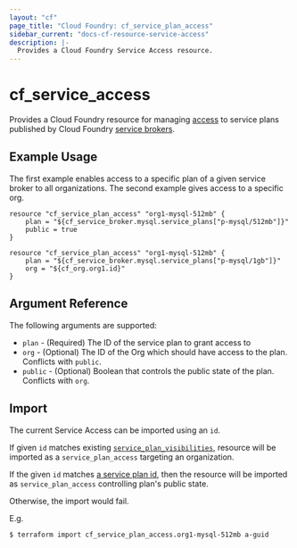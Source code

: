 ```yaml
---
layout: "cf"
page_title: "Cloud Foundry: cf_service_plan_access"
sidebar_current: "docs-cf-resource-service-access"
description: |-
  Provides a Cloud Foundry Service Access resource.
---
```


# cf\_service\_access

Provides a Cloud Foundry resource for managing [access](https://docs.cloudfoundry.org/services/access-control.html)
to service plans published by Cloud Foundry [service brokers](https://docs.cloudfoundry.org/services/).

## Example Usage

The first example enables access to a specific plan of a given service broker to all organizations.
The second example gives access to a specific org.

```
resource "cf_service_plan_access" "org1-mysql-512mb" {
    plan = "${cf_service_broker.mysql.service_plans["p-mysql/512mb"]}"
    public = true
}

resource "cf_service_plan_access" "org1-mysql-512mb" {
    plan = "${cf_service_broker.mysql.service_plans["p-mysql/1gb"]}"
    org = "${cf_org.org1.id}"
}
```

## Argument Reference

The following arguments are supported:

* `plan` - (Required) The ID of the service plan to grant access to
* `org` - (Optional) The ID of the Org which should have access to the plan. Conflicts with `public`.
* `public` - (Optional) Boolean that controls the public state of the plan. Conflicts with `org`.

## Import

The current Service Access can be imported using an `id`.

If given `id` matches existing [`service_plan_visibilities`](https://apidocs.cloudfoundry.org/280/service_plan_visibilities/list_all_service_plan_visibilities.html),
resource will be imported as a `service_plan_access` targeting an organization.

If the given `id` matches [a service plan id](http://apidocs.cloudfoundry.org/280/service_plans/updating_a_service_plan.html),
then the resource will be imported as `service_plan_access` controlling plan's public state.

Otherwise, the import would fail.

E.g.

```
$ terraform import cf_service_plan_access.org1-mysql-512mb a-guid
```
